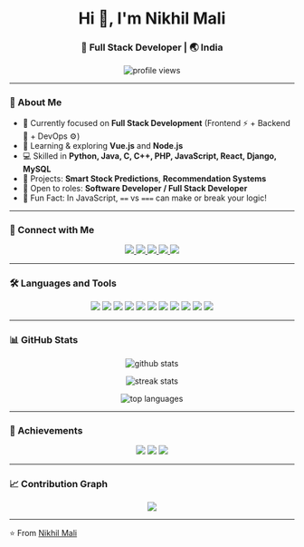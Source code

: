 <h1 align="center">Hi 👋, I'm Nikhil Mali</h1>
<h3 align="center">🚀 Full Stack Developer | 🌏 India</h3>

<p align="center">
  <img src="https://komarev.com/ghpvc/?username=nikhilkeshavmali&label=Profile%20views&color=0e75b6&style=flat" alt="profile views" />
</p>

---

### 🌟 About Me  
- 🔭 Currently focused on **Full Stack Development** (Frontend ⚡ + Backend 💾 + DevOps ⚙️)  
- 🌱 Learning & exploring **Vue.js** and **Node.js**  
- 💻 Skilled in **Python, Java, C, C++, PHP, JavaScript, React, Django, MySQL**  
- 🚀 Projects: **Smart Stock Predictions**, **Recommendation Systems**  
- 💼 Open to roles: **Software Developer / Full Stack Developer**  
- 🤯 Fun Fact: In JavaScript, `==` vs `===` can make or break your logic!  

---

### 🔗 Connect with Me
<p align="center">
  <a href="https://linkedin.com/in/nikhil-mali-4038212ab" target="blank">
    <img src="https://img.shields.io/badge/-LinkedIn-blue?logo=linkedin&style=for-the-badge" />
  </a>
  <a href="mailto:nikhilmali27103@gmail.com">
    <img src="https://img.shields.io/badge/-Gmail-red?logo=gmail&style=for-the-badge" />
  </a>
  <a href="https://twitter.com/yourtwitter" target="blank">
    <img src="https://img.shields.io/badge/-Twitter-blue?logo=twitter&style=for-the-badge" />
  </a>
  <a href="https://www.instagram.com/nikhil_mali_37/" target="blank">
    <img src="https://img.shields.io/badge/-Instagram-E4405F?logo=instagram&style=for-the-badge" />
  </a>
  <a href="https://yourportfolio.com" target="blank">
    <img src="https://img.shields.io/badge/-Portfolio-black?logo=web&style=for-the-badge" />
  </a>
</p>

---

### 🛠️ Languages and Tools
<p align="center">
<img src="https://img.shields.io/badge/Python-3776AB?style=for-the-badge&logo=python&logoColor=white"/>
<img src="https://img.shields.io/badge/Java-ED8B00?style=for-the-badge&logo=java&logoColor=white"/>
<img src="https://img.shields.io/badge/C-00599C?style=for-the-badge&logo=c&logoColor=white"/>
<img src="https://img.shields.io/badge/C++-00599C?style=for-the-badge&logo=c%2B%2B&logoColor=white"/>
<img src="https://img.shields.io/badge/PHP-777BB4?style=for-the-badge&logo=php&logoColor=white"/>
<img src="https://img.shields.io/badge/MySQL-4479A1?style=for-the-badge&logo=mysql&logoColor=white"/>
<img src="https://img.shields.io/badge/React-20232A?style=for-the-badge&logo=react&logoColor=61DAFB"/>
<img src="https://img.shields.io/badge/Django-092E20?style=for-the-badge&logo=django&logoColor=white"/>
<img src="https://img.shields.io/badge/HTML5-E34F26?style=for-the-badge&logo=html5&logoColor=white"/>
<img src="https://img.shields.io/badge/CSS3-1572B6?style=for-the-badge&logo=css3&logoColor=white"/>
<img src="https://img.shields.io/badge/JavaScript-F7DF1E?style=for-the-badge&logo=javascript&logoColor=black"/>
</p>

---

### 📊 GitHub Stats
<p align="center">
  <img src="https://github-readme-stats.vercel.app/api?username=nikhilkeshavmali&show_icons=true&theme=radical" alt="github stats" />
</p>

<p align="center">
  <img src="https://github-readme-streak-stats.herokuapp.com/?user=nikhilkeshavmali&theme=radical" alt="streak stats" />
</p>

<p align="center">
  <img src="https://github-readme-stats.vercel.app/api/top-langs/?username=nikhilkeshavmali&layout=compact&theme=radical" alt="top languages" />
</p>

---

### 🏅 Achievements
<p align="center">
  <img src="https://github-profile-achievements.vercel.app/api/badge?username=nikhilkeshavmali&badge=star" />
  <img src="https://github-profile-achievements.vercel.app/api/badge?username=nikhilkeshavmali&badge=committer" />
  <img src="https://github-profile-achievements.vercel.app/api/badge?username=nikhilkeshavmali&badge=reviewer" />
</p>

---

### 📈 Contribution Graph
<p align="center">
  <img src="https://github-readme-activity-graph.vercel.app/graph?username=nikhilkeshavmali&theme=react-dark&hide_border=true" />
</p>


---


⭐️ From [Nikhil Mali](https://github.com/nikhilkeshavmali)
